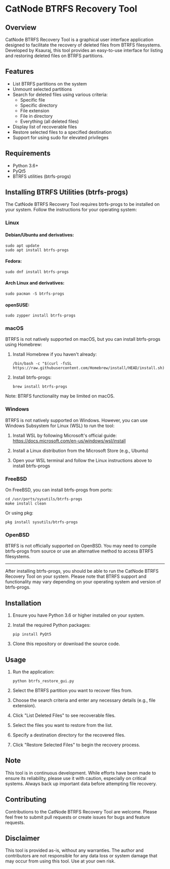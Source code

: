# CatNode BTRFS Recovery Tool

## Overview

CatNode BTRFS Recovery Tool is a graphical user interface application designed to facilitate the recovery of deleted files from BTRFS filesystems. Developed by Ksauraj, this tool provides an easy-to-use interface for listing and restoring deleted files on BTRFS partitions.

## Features

- List BTRFS partitions on the system
- Unmount selected partitions
- Search for deleted files using various criteria:
  - Specific file
  - Specific directory
  - File extension
  - File in directory
  - Everything (all deleted files)
- Display list of recoverable files
- Restore selected files to a specified destination
- Support for using sudo for elevated privileges

## Requirements

- Python 3.6+
- PyQt5
- BTRFS utilities (btrfs-progs)

## Installing BTRFS Utilities (btrfs-progs)

The CatNode BTRFS Recovery Tool requires btrfs-progs to be installed on your system. Follow the instructions for your operating system:

### Linux

#### Debian/Ubuntu and derivatives:
```
sudo apt update
sudo apt install btrfs-progs
```

#### Fedora:
```
sudo dnf install btrfs-progs
```

#### Arch Linux and derivatives:
```
sudo pacman -S btrfs-progs
```

#### openSUSE:
```
sudo zypper install btrfs-progs
```

### macOS

BTRFS is not natively supported on macOS, but you can install btrfs-progs using Homebrew:

1. Install Homebrew if you haven't already:
   ```
   /bin/bash -c "$(curl -fsSL https://raw.githubusercontent.com/Homebrew/install/HEAD/install.sh)"
   ```

2. Install btrfs-progs:
   ```
   brew install btrfs-progs
   ```

Note: BTRFS functionality may be limited on macOS.

### Windows

BTRFS is not natively supported on Windows. However, you can use Windows Subsystem for Linux (WSL) to run the tool:

1. Install WSL by following Microsoft's official guide: https://docs.microsoft.com/en-us/windows/wsl/install

2. Install a Linux distribution from the Microsoft Store (e.g., Ubuntu)

3. Open your WSL terminal and follow the Linux instructions above to install btrfs-progs

### FreeBSD

On FreeBSD, you can install btrfs-progs from ports:

```
cd /usr/ports/sysutils/btrfs-progs
make install clean
```

Or using pkg:

```
pkg install sysutils/btrfs-progs
```

### OpenBSD

BTRFS is not officially supported on OpenBSD. You may need to compile btrfs-progs from source or use an alternative method to access BTRFS filesystems.

---

After installing btrfs-progs, you should be able to run the CatNode BTRFS Recovery Tool on your system. Please note that BTRFS support and functionality may vary depending on your operating system and version of btrfs-progs.

## Installation

1. Ensure you have Python 3.6 or higher installed on your system.
2. Install the required Python packages:

   ```
   pip install PyQt5
   ```

3. Clone this repository or download the source code.

## Usage

1. Run the application:

   ```
   python btrfs_restore_gui.py
   ```

2. Select the BTRFS partition you want to recover files from.
3. Choose the search criteria and enter any necessary details (e.g., file extension).
4. Click "List Deleted Files" to see recoverable files.
5. Select the files you want to restore from the list.
6. Specify a destination directory for the recovered files.
7. Click "Restore Selected Files" to begin the recovery process.

## Note

This tool is in continuous development. While efforts have been made to ensure its reliability, please use it with caution, especially on critical systems. Always back up important data before attempting file recovery.

## Contributing

Contributions to the CatNode BTRFS Recovery Tool are welcome. Please feel free to submit pull requests or create issues for bugs and feature requests.

## Disclaimer

This tool is provided as-is, without any warranties. The author and contributors are not responsible for any data loss or system damage that may occur from using this tool. Use at your own risk.
